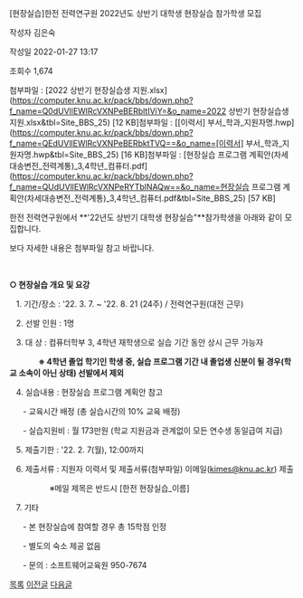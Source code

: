 
[현장실습]한전 전력연구원 2022년도 상반기 대학생 현장실습 참가학생 모집





작성자
김은숙


작성일
2022-01-27 13:17


조회수
1,674


첨부파일 : [2022 상반기 현장실습생 지원.xlsx](https://computer.knu.ac.kr/pack/bbs/down.php?f_name=Q0dUVllEWlRcVXNPeBERbltIViY=&o_name=2022 상반기 현장실습생 지원.xlsx&tbl=Site_BBS_25) [12 KB]첨부파일 : [[이력서] 부서\_학과\_지원자명.hwp](https://computer.knu.ac.kr/pack/bbs/down.php?f_name=QEdUVllEWlRcVXNPeBERbktTVQ==&o_name=[이력서] 부서_학과_지원자명.hwp&tbl=Site_BBS_25) [16 KB]첨부파일 : [현장실습 프로그램 계획안(차세대송변전\_전력계통)\_3,4학년\_컴퓨터.pdf](https://computer.knu.ac.kr/pack/bbs/down.php?f_name=QUdUVllEWlRcVXNPeRYTblNAQw==&o_name=현장실습 프로그램 계획안(차세대송변전_전력계통)_3,4학년_컴퓨터.pdf&tbl=Site_BBS_25) [57 KB]


﻿﻿﻿﻿﻿﻿﻿한전 전력연구원에서 **'22년도 상반기 대학생 현장실습"**참가학생을 아래와 같이 모집합니다.  


보다 자세한 내용은 첨부파일 참고 바랍니다.

 

**○ 현장실습 개요 및 요강**

   1. 기간/장소 : '22. 3. 7. ~ '22. 8. 21 (24주) / 전력연구원(대전 근무)  


   2. 선발 인원 : 1명​

   3. 대 상 : 컴퓨터학부 3, 4학년 재학생으로 실습 기간 동안 상시 근무 가능자

             **※ 4학년 졸업 학기인 학생 중, 실습 프로그램 기간 내 졸업생 신분이 될 경우(학교 소속이 아닌 상태) 선발에서 제외**

   4. 실습내용 : 현장실습 프로그램 계획안 참고

      - 교육시간 배정 (총 실습시간의 10% 교육 배정)

      - 실습지원비 : 월 173만원 (학교 지원금과 관계없이 모든 연수생 동일급여 지급)

   5. 제출기한 : '22. 2. 7(월), 12:00까지

   6. 제출서류 : 지원자 이력서 및 제출서류(첨부파일) 이메일(kimes@knu.ac.kr) 제출

                  ※메일 제목은 반드시 [한전 현장실습\_이름] 

   7. 기타

      - 본 현장실습에 참여할 경우 총 15학점 인정

      - 별도의 숙소 제공 없음

      - 문의 : 소프트웨어교육원 950-7674







[목록](https://computer.knu.ac.kr/06_sub/02_sub.html?key=&keyfield=&category=&page=1&bbs_code=Site_BBS_25)
[이전글](https://computer.knu.ac.kr/06_sub/02_sub.html?bbs_cmd=view&page=1&key=&keyfield=&category=&no=3686&bbs_code=Site_BBS_25)
[다음글](https://computer.knu.ac.kr/06_sub/02_sub.html?bbs_cmd=view&page=1&key=&keyfield=&category=&no=3688&bbs_code=Site_BBS_25)

















 
